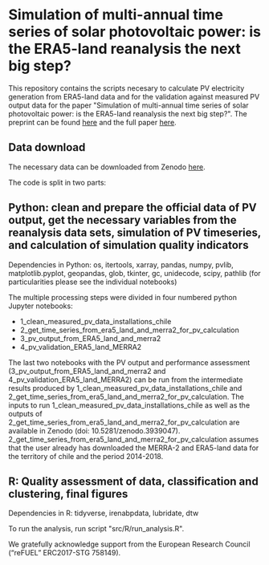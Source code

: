 # Simulation of multi-annual time series of solar photovoltaic power: is the ERA5-land reanalysis the next big step? 
This repository contains the scripts necesary to calculate PV electricity generation from ERA5-land data and for the validation against measured PV output data for the paper "Simulation of multi-annual time series of solar photovoltaic power: is the ERA5-land reanalysis the next big step?". The preprint can be found [here](https://arxiv.org/abs/2003.04131) and the full paper [here](https://www.sciencedirect.com/science/article/pii/S221313882031256X). 
## Data download
The necessary data can be downloaded from Zenodo [here](https://zenodo.org/record/3939047#.YCabF2hKg2w).

The code is split in two parts:

## Python: clean and prepare the official data of PV output, get the necessary variables from the reanalysis data sets, simulation of PV timeseries, and calculation of simulation quality indicators
Dependencies in Python: os, itertools, xarray, pandas, numpy, pvlib, matplotlib.pyplot, geopandas, glob, tkinter, gc, unidecode, scipy, pathlib (for particularities please see the individual notebooks)

The multiple processing steps were divided in four numbered python Jupyter notebooks: 
- 1_clean_measured_pv_data_installations_chile 
- 2_get_time_series_from_era5_land_and_merra2_for_pv_calculation
- 3_pv_output_from_ERA5_land_and_merra2
- 4_pv_validation_ERA5_land_MERRA2

The last two notebooks with the PV output and performance assessment (3_pv_output_from_ERA5_land_and_merra2 and 4_pv_validation_ERA5_land_MERRA2) can be run from the intermediate results produced by 1_clean_measured_pv_data_installations_chile and 2_get_time_series_from_era5_land_and_merra2_for_pv_calculation. The inputs to run 1_clean_measured_pv_data_installations_chile as well as the outputs of 2_get_time_series_from_era5_land_and_merra2_for_pv_calculation are available in Zenodo (doi: 10.5281/zenodo.3939047). 2_get_time_series_from_era5_land_and_merra2_for_pv_calculation assumes that the user already has downloaded the MERRA-2 and ERA5-land data for the territory of chile and the period 2014-2018.

## R: Quality assessment of data, classification and clustering, final figures
Dependencies in R: tidyverse, irenabpdata, lubridate, dtw

To run the analysis, run script "src/R/run_analysis.R".

We gratefully acknowledge support from the European Research Council (“reFUEL” ERC2017-STG 758149).


